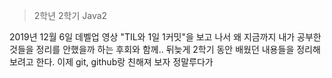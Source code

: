 > 2학년 2학기 Java2

2019년 12월 6일
데벨업 영상 "TIL와 1일 1커밋"을 보고 나서
왜 지금까지 내가 공부한 것들을 정리를 안했을까 하는 후회와 함께..
뒤늦게 2학기 동안 배웠던 내용들을 정리해보려고 한다.
이제 git, github랑 친해져 보자 정말루다가

